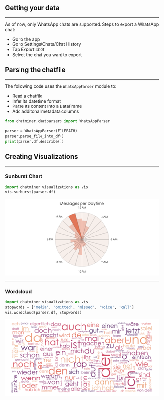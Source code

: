 ## Getting your data
---
As of now, only WhatsApp chats are supported. Steps to export a WhatsApp chat:
 - Go to the app
 - Go to Settings/Chats/Chat History
 - Tap *Export chat*
 - Select the chat you want to export

 ## Parsing the chatfile
 ---
 The following code uses the ``WhatsAppParser`` module to:
 - Read a chatfile
 - Infer its datetime format
 - Parse its content into a DataFrame
 - Add additonal metadata columns
 ```python
from chatminer.chatparsers import WhatsAppParser

parser = WhatsAppParser(FILEPATH)
parser.parse_file_into_df()
print(parser.df.describe())
```


## Creating Visualizations
---
### Sunburst Chart
```python
import chatminer.visualizations as vis
vis.sunburst(parser.df)
```
![Sunburst](examples/sunburst.png)

---
### Wordcloud
```python
import chatminer.visualizations as vis
stopwords = ['media', 'omitted', 'missed', 'voice', 'call']
vis.wordcloud(parser.df, stopwords)
```
![Wordcloud](examples/wordcloud.png)